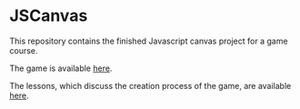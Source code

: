 # JSCanvas
This repository contains the finished Javascript canvas project for a game course.

The game is available [here](https://bbalage.github.io/JSCanvasGameCourse).

The lessons, which discuss the creation process of the game, are available [here](https://bbalage.github.io/JSCanvasGameCourse/docs/).